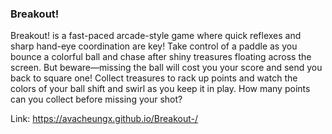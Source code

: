 ### Breakout!
Breakout! is a fast-paced arcade-style game where quick reflexes and sharp hand-eye coordination are key! 
Take control of a paddle as you bounce a colorful ball and chase after shiny treasures floating across the screen. 
But beware—missing the ball will cost you your score and send you back to square one! Collect treasures to rack up points and watch the colors of your ball shift and swirl as you keep it in play. How many points can you collect before missing your shot?


Link:
https://avacheungx.github.io/Breakout-/

